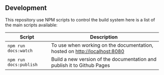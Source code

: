 ## Development

This repository use NPM scripts to control the build system here is a list of the main scripts available:

| Script | Description |
|---|---|
| `npm run docs:watch` | To use when working on the documentation, hosted on [http://localhost:8080](http://localhost:8080) |
| `npm run docs:publish` | Build a new version of the documentation and publish it to Github Pages |
